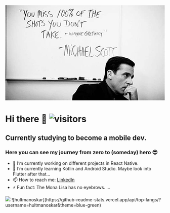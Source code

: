 <img src="king.jpeg" width="Michael Scott" width="100%" height="300px" />

# Hi there 👋 ![visitors](https://visitor-badge.glitch.me/badge?page_id=${hultmanoskar}.${hultmanoskar})
## Currently studying to become a mobile dev. 
### Here you can see my journey from zero to (someday) hero 😎


- 🔭 I’m currently working on different projects in React Native.
- 🌱 I’m currently learning Kotlin and Android Studio. Maybe look into Flutter after that...
- 📫 How to reach me: [LinkedIn](https://www.linkedin.com/in/oskar-hultman/) 
- ⚡ Fun fact: The Mona Lisa has no eyebrows. ...

<img height="180em" src="https://github-readme-stats.vercel.app/api?username=hultmanoskar&show_icons=true&hide_border=true&&count_private=true&include_all_commits=true" /> 
![hultmanoskar](https://github-readme-stats.vercel.app/api/top-langs/?username=hultmanoskar&theme=blue-green)
